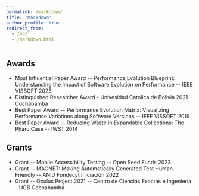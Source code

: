 ```yaml
---
permalink: /markdown/
title: "Markdown"
author_profile: true
redirect_from: 
  - /md/
  - /markdown.html
---
```


## Awards

* Most Influential Paper Award -- Performance Evolution Blueprint:  Understanding the Impact of Software Evolution on Performance -- IEEE VISSOFT 2023
* Distinguished Researcher Award - Univesidad Catolica de Bolivia 2021 - Cochabamba
* Best Paper Award -- Performance Evolution Matrix:  Visualizing Performance Variations along Software Versions -- IEEE VISSOFT 2019
* Best Paper Award -- Reducing Waste in Expandable Collections: The Pharo Case -- IWST 2014

## Grants
* Grant -- Mobile Accessibility Testing -- Open Seed Funds 2023
* Grant -- MAGNET: Making Automatically Generated Test Human-Friendly -- ANID Fondecyt Iniciación 2022
* Grant -- Oculus Project 2021 -- Centro de Ciencias Exactas e Ingeniería - UCB Cochabamba